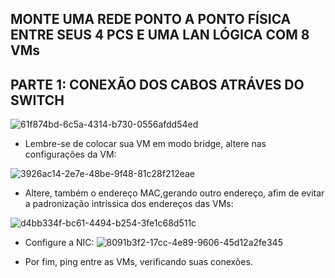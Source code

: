 MONTE UMA REDE PONTO A PONTO FÍSICA ENTRE SEUS 4 PCS E UMA LAN LÓGICA COM 8 VMs
-----------------------------------------------------------------------------

PARTE 1: CONEXÃO DOS CABOS ATRÁVES DO SWITCH
----------------------------------------------
![61f874bd-6c5a-4314-b730-0556afdd54ed](https://user-images.githubusercontent.com/103438135/188149443-f4e7ff3b-97a5-4b4e-b623-65ce2016d6a1.jpg)

  - Lembre-se de colocar sua VM em modo bridge, altere nas configurações da VM:

  ![3926ac14-2e7e-48be-9f48-81c28f212eae](https://user-images.githubusercontent.com/103438135/188149869-e203ce49-6926-4bb6-9077-723028954f9b.jpg)

  - Altere, também o endereço MAC,gerando outro endereço, afim de evitar a padronização intríssica dos endereços das VMs:
  
  ![d4bb334f-bc61-4494-b254-3fe1c68d511c](https://user-images.githubusercontent.com/103438135/188150442-32ddf242-8ebb-406f-ac85-f4d0d9ae2434.jpg)

- Configure a NIC: 
   ![8091b3f2-17cc-4e89-9606-45d12a2fe345](https://user-images.githubusercontent.com/103438135/188150660-c9b60c0a-e205-4428-9183-751efb34b710.jpg)
   
- Por fim, ping entre as VMs, verificando suas conexões.   
